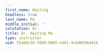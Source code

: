 ```yaml
---
first_name: Haiting
headless: true
last_name: Ma
middle_initial: ''
salutation: Dr.
title: Dr. Haiting Ma
type: instructor
uid: 55a80c5b-f669-96b5-e361-4cb90298a914
---
```

